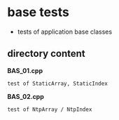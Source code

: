 # base tests
-   tests of application base classes

## directory content

**BAS_01.cpp**
```
test of StaticArray, StaticIndex
```

**BAS_02.cpp**
```
test of NtpArray / NtpIndex
```
